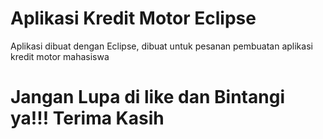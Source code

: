 # Aplikasi Kredit Motor Eclipse

<p>Aplikasi dibuat dengan Eclipse, dibuat untuk pesanan pembuatan aplikasi kredit motor mahasiswa</p>

<h1> Jangan Lupa di like dan Bintangi ya!!! Terima Kasih </h1>